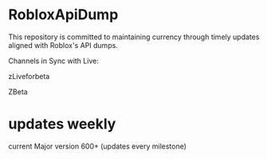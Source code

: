 # RobloxApiDump

This repository is committed to maintaining currency through timely updates aligned with Roblox's API dumps.

Channels in Sync with Live:

zLiveforbeta

ZBeta
# updates weekly
current Major version 600+ (updates every milestone)
